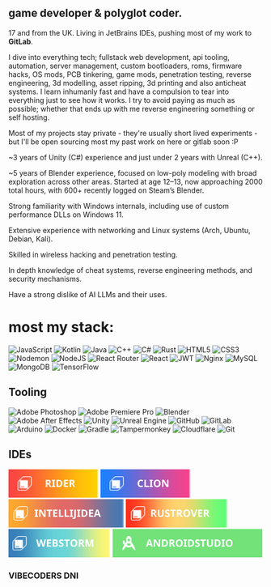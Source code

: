 ## **game developer & polyglot coder.**  
17 and from the UK.
Living in JetBrains IDEs, pushing most of my work to **GitLab**. 

I dive into everything tech; fullstack web development, api tooling, automation, server management, custom bootloaders, roms, firmware hacks, OS mods, PCB tinkering, game mods, penetration testing, reverse engineering, 3d modelling, asset ripping, 3d printing and also anticheat systems. I learn inhumanly fast and have a compulsion to tear into everything just to see how it works. I try to avoid paying as much as possible; whether that ends up with me reverse engineering something or self hosting.

Most of my projects stay private - they're usually short lived experiments - but I'll be open sourcing most my past work on here or gitlab soon :P

~3 years of Unity (C#) experience and just under 2 years with Unreal (C++).

~5 years of Blender experience, focused on low-poly modeling with broad exploration across other areas. Started at age 12–13, now approaching 2000 total hours, with 600+ recently logged on Steam’s Blender.

Strong familiarity with Windows internals, including use of custom performance DLLs on Windows 11.

Extensive experience with networking and Linux systems (Arch, Ubuntu, Debian, Kali).

Skilled in wireless hacking and penetration testing.

In depth knowledge of cheat systems, reverse engineering methods, and security mechanisms.

Have a strong dislike of AI LLMs and their uses.


# most my stack:
![JavaScript](https://img.shields.io/badge/javascript-%23323330.svg?style=for-the-badge&logo=javascript&logoColor=%23F7DF1E) ![Kotlin](https://img.shields.io/badge/kotlin-%237F52FF.svg?style=for-the-badge&logo=kotlin&logoColor=white) ![Java](https://img.shields.io/badge/java-%23ED8B00.svg?style=for-the-badge&logo=openjdk&logoColor=white) ![C++](https://img.shields.io/badge/c++-%2300599C.svg?style=for-the-badge&logo=c%2B%2B&logoColor=white) ![C#](https://img.shields.io/badge/c%23-%23239120.svg?style=for-the-badge&logo=csharp&logoColor=white) ![Rust](https://img.shields.io/badge/rust-%23000000.svg?style=for-the-badge&logo=rust&logoColor=white) ![HTML5](https://img.shields.io/badge/html5-%23E34F26.svg?style=for-the-badge&logo=html5&logoColor=white) ![CSS3](https://img.shields.io/badge/css3-%231572B6.svg?style=for-the-badge&logo=css3&logoColor=white) ![Nodemon](https://img.shields.io/badge/NODEMON-%23323330.svg?style=for-the-badge&logo=nodemon&logoColor=%BBDEAD) ![NodeJS](https://img.shields.io/badge/node.js-6DA55F?style=for-the-badge&logo=node.js&logoColor=white) ![React Router](https://img.shields.io/badge/React_Router-CA4245?style=for-the-badge&logo=react-router&logoColor=white) ![React](https://img.shields.io/badge/react-%2320232a.svg?style=for-the-badge&logo=react&logoColor=%2361DAFB) ![JWT](https://img.shields.io/badge/JWT-black?style=for-the-badge&logo=JSON%20web%20tokens) ![Nginx](https://img.shields.io/badge/nginx-%23009639.svg?style=for-the-badge&logo=nginx&logoColor=white) ![MySQL](https://img.shields.io/badge/mysql-4479A1.svg?style=for-the-badge&logo=mysql&logoColor=white) ![MongoDB](https://img.shields.io/badge/MongoDB-%234ea94b.svg?style=for-the-badge&logo=mongodb&logoColor=white)  ![TensorFlow](https://img.shields.io/badge/TensorFlow-%23FF6F00.svg?style=for-the-badge&logo=TensorFlow&logoColor=white)

## Tooling

![Adobe Photoshop](https://img.shields.io/badge/adobe%20photoshop-%2331A8FF.svg?style=for-the-badge&logo=adobe%20photoshop&logoColor=white) ![Adobe Premiere Pro](https://img.shields.io/badge/Adobe%20Premiere%20Pro-9999FF.svg?style=for-the-badge&logo=Adobe%20Premiere%20Pro&logoColor=white) ![Blender](https://img.shields.io/badge/blender-%23F5792A.svg?style=for-the-badge&logo=blender&logoColor=white) ![Adobe After Effects](https://img.shields.io/badge/Adobe%20After%20Effects-9999FF.svg?style=for-the-badge&logo=Adobe%20After%20Effects&logoColor=white) ![Unity](https://img.shields.io/badge/unity-%23000000.svg?style=for-the-badge&logo=unity&logoColor=white) ![Unreal Engine](https://img.shields.io/badge/unrealengine-%23313131.svg?style=for-the-badge&logo=unrealengine&logoColor=white) ![GitHub](https://img.shields.io/badge/github-%23121011.svg?style=for-the-badge&logo=github&logoColor=white) ![GitLab](https://img.shields.io/badge/gitlab-%23181717.svg?style=for-the-badge&logo=gitlab&logoColor=white) ![Arduino](https://img.shields.io/badge/-Arduino-00979D?style=for-the-badge&logo=Arduino&logoColor=white) ![Docker](https://img.shields.io/badge/docker-%230db7ed.svg?style=for-the-badge&logo=docker&logoColor=white) ![Gradle](https://img.shields.io/badge/Gradle-02303A.svg?style=for-the-badge&logo=Gradle&logoColor=white) ![Tampermonkey](https://img.shields.io/badge/tampermonkey-%2300485B.svg?style=for-the-badge&logo=tampermonkey&logoColor=white) ![Cloudflare](https://img.shields.io/badge/Cloudflare-F38020?style=for-the-badge&logo=Cloudflare&logoColor=white) ![Git](https://img.shields.io/badge/git-%23F05033.svg?style=for-the-badge&logo=git&logoColor=white) 

## IDEs

![Rider](https://raw.githubusercontent.com/astroval0/astroval0/6babc5affd553d5d1d80e298ee43aa0e14676f36/r.svg) ![Clion](https://raw.githubusercontent.com/astroval0/astroval0/6babc5affd553d5d1d80e298ee43aa0e14676f36/cl.svg) ![Intellij IDEA](https://raw.githubusercontent.com/astroval0/astroval0/6babc5affd553d5d1d80e298ee43aa0e14676f36/ij.svg) ![Rust Rover](https://raw.githubusercontent.com/astroval0/astroval0/6babc5affd553d5d1d80e298ee43aa0e14676f36/rr.svg) ![Webstorm](https://raw.githubusercontent.com/astroval0/astroval0/6babc5affd553d5d1d80e298ee43aa0e14676f36/ws.svg) ![Android Studio](https://raw.githubusercontent.com/astroval0/astroval0/bbc8a5ea0671a8f70b716944bb587b6c925382f8/as.svg)

### VIBECODERS DNI
